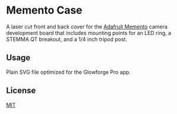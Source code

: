 # Memento Case

A laser cut front and back cover for the [Adafruit Memento](https://www.adafruit.com/product/5420) camera development board that includes mounting points for an LED ring, a STEMMA QT breakout, and a 1/4 inch tripod post.  

## Usage

Plain SVG file optimized for the Glowforge Pro app.


## License

[MIT](https://choosealicense.com/licenses/mit/)
